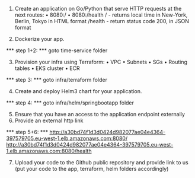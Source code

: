 1) Create an application on Go/Python that serve HTTP requests at the next routes:
•⁠  ⁠8080:/
•⁠  ⁠8080:/health
/ - returns local time in New-York, Berlin, Tokyo in HTML format
/health - return status code 200, in JSON format

2) Dockerize your app.

*** step 1+2: *** goto time-service folder

3) Provision your infra using Terraform:
•⁠  ⁠VPC
•⁠  ⁠Subnets
•⁠  ⁠SGs
•⁠  ⁠Routing tables
•⁠  ⁠EKS cluster
•⁠  ⁠ECR

*** step 3: *** goto infra/terraform folder

4) Create and deploy Helm3 chart for your application.

*** step 4: *** goto infra/helm/springbootapp folder

5) Ensure that you have an access to the application endpoint externally
6) Provide an external http link

*** step 5+6: *** 
http://a30bd74f1d3d0424d982077ae04e4364-397579705.eu-west-1.elb.amazonaws.com:8080/
http://a30bd74f1d3d0424d982077ae04e4364-397579705.eu-west-1.elb.amazonaws.com:8080/health

7) Upload your code to the Github public repository and provide link to us (put your code to the app, terraform, helm folders accordingly)